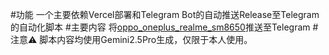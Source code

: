 #功能
一个主要依赖Vercel部署和Telegram Bot的自动推送Release至Telegram的自动化脚本
#主要内容
将[oppo_oneplus_realme_sm8650](https://github.com/Nekocat0/oppo_oplus_realme_sm8650)推送至Telegram
#注意⚠️
脚本内容均使用Gemini2.5Pro生成，仅限于本人使用。

